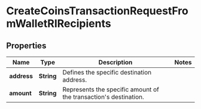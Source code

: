 

# CreateCoinsTransactionRequestFromWalletRIRecipients


## Properties

Name | Type | Description | Notes
------------ | ------------- | ------------- | -------------
**address** | **String** | Defines the specific destination address. | 
**amount** | **String** | Represents the specific amount of the transaction&#39;s destination. | 




